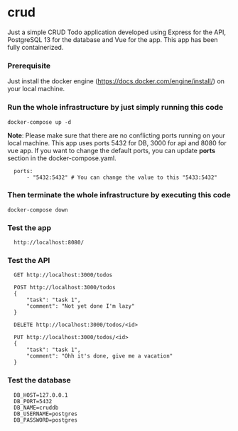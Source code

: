 # crud

Just a simple CRUD Todo application developed using Express for the API, PostgreSQL 13 for the database and Vue for the app. This app has been fully containerized. 

### Prerequisite
Just install the docker engine (https://docs.docker.com/engine/install/) on your local machine.

### Run the whole infrastructure by just simply running this code
```
docker-compose up -d
```

<b>Note</b>: Please make sure that there are no conflicting ports running on your local machine. This app uses ports 5432 for DB, 3000 for api and 8080 for vue app. If you want to change the default ports, you can update <b>ports</b> section in the docker-compose.yaml.
```
  ports:
      - "5432:5432" # You can change the value to this "5433:5432"
```

### Then terminate the whole infrastructure by executing this code
```
docker-compose down
```

### Test the app
```
  http://localhost:8080/
```

### Test the API
```
  GET http://localhost:3000/todos
  
  POST http://localhost:3000/todos 
  {
      "task": "task 1",
      "comment": "Not yet done I'm lazy"
  }
  
  DELETE http://localhost:3000/todos/<id>
  
  PUT http://localhost:3000/todos/<id>
  {
      "task": "task 1",
      "comment": "Ohh it's done, give me a vacation"
  }
```

### Test the database
```
  DB_HOST=127.0.0.1
  DB_PORT=5432
  DB_NAME=cruddb
  DB_USERNAME=postgres
  DB_PASSWORD=postgres
```
